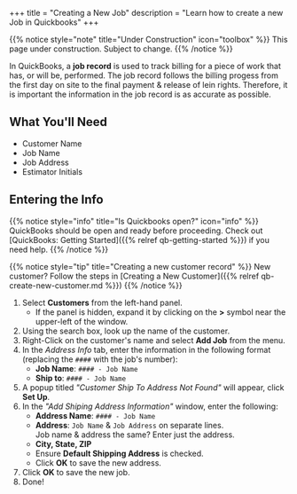 +++
title = "Creating a New Job"
description = "Learn how to create a new Job in Quickbooks"
+++

{{% notice style="note" title="Under Construction" icon="toolbox" %}}
This page under construction. Subject to change.
{{% /notice %}}

In QuickBooks, a **job record** is used to track billing for a piece of work that has, or will be, performed. The job record follows the billing progess from the first day on site to the final payment & release of lein rights. Therefore, it is important the information in the job record is as accurate as possible.

## What You'll Need

- Customer Name
- Job Name
- Job Address
- Estimator Initials

## Entering the Info

{{% notice style="info" title="Is Quickbooks open?" icon="info" %}}
QuickBooks should be open and ready before proceeding. Check out [QuickBooks: Getting Started]({{% relref qb-getting-started %}}) if you need help.
{{% /notice %}}

{{% notice style="tip" title="Creating a new customer record" %}}
New customer? Follow the steps in [Creating a New Customer]({{% relref qb-create-new-customer.md %}})
{{% /notice %}}

1. Select **Customers** from the left-hand panel.
   - If the panel is hidden, expand it by clicking on the **>** symbol near the upper-left of the window.
2. Using the search box, look up the name of the customer.
3. Right-Click on the customer's name and select **Add Job** from the menu.
4. In the _Address Info_ tab, enter the information in the following format (replacing the `####` with the job's number):
   - **Job Name**: `#### - Job Name`
   - **Ship to**: `#### - Job Name`
5. A popup titled _"Customer Ship To Address Not Found"_ will appear, click **Set Up**.
6. In the _"Add Shiping Address Information"_ window, enter the following:
   - **Address Name**: `#### - Job Name`
   - **Address**: `Job Name` & `Job Address` on separate lines. <br/>
     Job name & address the same? Enter just the address.
   - **City, State, ZIP**
   - Ensure **Default Shipping Address** is checked.
   - Click **OK** to save the new address.
7. Click **OK** to save the new job.
8. Done!
